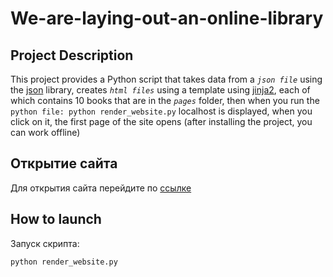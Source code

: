 # We-are-laying-out-an-online-library

## Project Description
This project provides a Python script that takes data from a *`json file`* using the [json](https://pythonworld.ru/moduli/modul-json.html) library, creates *`html files`* using a template using [jinja2](https://pypi.org/project/Jinja2/), each of which contains 10 books that are in the *`pages`* folder, then when you run the `python file: python render_website.py` localhost is displayed, when you click on it, the first page of the site opens (after installing the project, you can work offline)

## Открытие сайта
Для открытия сайта перейдите по [ссылке](https://aw1ks.github.io/We-are-laying-out-an-online-library/pages) 

## How to launch 
Запуск скрипта:
```
python render_website.py
```
